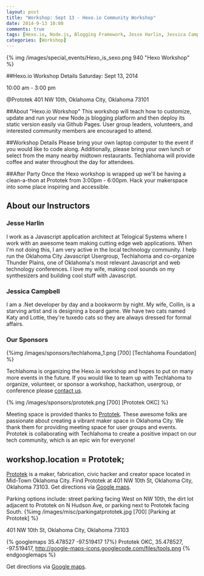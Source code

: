 ```yaml
---
layout: post
title: "Workshop: Sept 13 - Hexo.io Community Workshop"
date: 2014-9-13 10:00
comments: true
tags: [Hexo.io, Node.js, Blogging Framework, Jesse Harlin, Jessica Campbell]
categories: [Workshop]
---
```


{% img  /images/special_events/Hexo_is_sexo.png 940  "Hexo Workshop"  %}

##Hexo.io Workshop Details
Saturday: Sept 13, 2014

10:00 am - 3:00 pm

@Prototek
401 NW 10th,
Oklahoma City, Oklahoma
73101


##About "Hexo.io Workshop"
This workshop will teach how to customize, update and run your new Node.js blogging platform and then deploy its static version easily via Github Pages. User group leaders, volunteers, and interested community members are encouraged to attend. 

<!-- more -->

##Workshop Details
Please bring your own laptop computer to the event if you would like to code along. Additionally, please bring your own lunch or select from the many nearby midtown restaurants. Techlahoma will provide coffee and water throughout the day for attendees.

##After Party 
Once the Hexo workshop is wrapped up we'll be having a clean-a-thon at Prototek from 3:00pm - 6:00pm. Hack your makerspace into some place inspiring and accessible.


## About our Instructors

### Jesse Harlin

I work as a Javascript application architect at Telogical Systems where I work with an awesome team making cutting edge web applications. When I'm not doing this, I am very active in the local technology community. I help run the Oklahoma City Javascript Usergroup, Techlahoma and co-organize Thunder Plains, one of Oklahoma's most relevant Javascript and web technology conferences. 
I love my wife, making cool sounds on my synthesizers and building cool stuff with Javascript.

### Jessica Campbell

I am a .Net developer by day and a bookworm by night. My wife, Collin, is a starving artist and is designing a board game. We have two cats named Katy and Lottie, they're tuxedo cats so they are always dressed for formal affairs.


### Our Sponsors

{%img /images/sponsors/techlahoma_1.png [700] [Techlahoma Foundation] %}

Techlahoma is organizing the Hexo.io workshop and hopes to put on many more events in the future. If you would like to team up with Techlahoma to organize, volunteer, or sponsor a workshop, hackathon, usergroup, or conference please [contact us](mailto:techlahoma@gmail.com).

{% img  /images/sponsors/prototek.png [700] [Prototek OKC] %}

Meeting space is provided thanks to [Prototek](http://www.prototekokc.com). These awesome folks are passionate about creating a vibrant maker space in Oklahoma City. We thank them for providing meeting space for user groups and events. Prototek is collaborating with Techlahoma to create a positive impact on our tech community, which is an epic win for everyone!

## workshop.location = Prototek;

[Prototek](http://prototekokc.com/) is a maker, fabrication, civic hacker and creator space located in Mid-Town Oklahoma City. Find Prototek at 401 NW 10th St, Oklahoma City, Oklahoma 73103. Get directions via [Google maps](https://www.google.com/maps/place/401+NW+10th+St/@35.478527,-97.519417,17z/data=!3m1!4b1!4m2!3m1!1s0x87b21733fd30d655:0xce3a1cd9b95c8415).


Parking options include: street parking facing West on NW 10th, the dirt lot adjacent to Prototek on N Hudson Ave, or parking next to Prototek facing South.
{%img /images/misc/parkingatprototek.jpg [700] [Parking at Prototek] %}


401 NW 10th St, Oklahoma City, Oklahoma 73103

{% googlemaps 35.478527 -97.519417 17%}
  Prototek OKC, 35.478527, -97.519417, http://google-maps-icons.googlecode.com/files/tools.png
{% endgooglemaps %}

Get directions via [Google maps](https://www.google.com/maps/place/401+NW+10th+St/@35.478527,-97.519417,17z/data=!3m1!4b1!4m2!3m1!1s0x87b21733fd30d655:0xce3a1cd9b95c8415).

